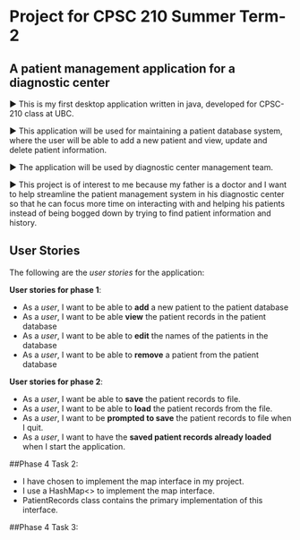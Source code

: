 # Project for CPSC 210 Summer Term-2

## A patient management application for a diagnostic center

:arrow_forward: This is my first desktop application written in java, developed for CPSC-210 class at UBC.  

:arrow_forward: This application will be used for maintaining a patient database system, where the user will be able to 
add a new patient and view, update and delete patient information. 

:arrow_forward: The application will be used by diagnostic center management team. 

:arrow_forward: This project is of interest to me because my father is a doctor and I want to help streamline the patient 
management system in his diagnostic center so that he can focus more time on interacting with and helping his patients instead of 
being bogged down by trying to find patient information and history. 





## User Stories 

The following are the *user stories* for the application:

**User stories for phase 1**: 

- As a *user*, I want to be able to **add** a new patient to the patient database
- As a *user*, I want to be able **view** the patient records in the patient database
- As a *user*, I want to be able to **edit** the names of the patients in the database
- As a *user*, I want to be able to **remove** a patient from the patient database


**User stories for phase 2**: 

- As a *user*, I want be able to **save** the patient records to file. 
- As a *user*, I want to be able to **load** the patient records from the file. 
- As a *user*, I want to be **prompted to save** the patient records to file when I quit.  
- As a *user*, I want to have the **saved patient records already loaded** when I start the application. 

##Phase 4 Task 2:

- I have chosen to implement the map interface in my project.
- I use a HashMap<> to implement the map interface.
- PatientRecords class contains the primary implementation of this interface. 



##Phase 4 Task 3:

